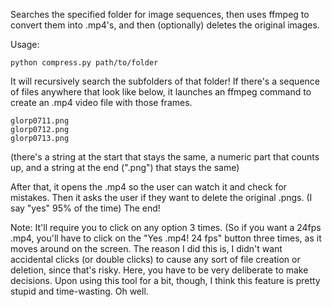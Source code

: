 Searches the specified folder for image sequences, then uses ffmpeg to convert them into .mp4's, and then (optionally) deletes the original images.

Usage:

```
python compress.py path/to/folder
```

It will recursively search the subfolders of that folder! If there's a sequence of files anywhere that look like below, it launches an ffmpeg command to create an .mp4 video file with those frames.
```
glorp0711.png
glorp0712.png
glorp0713.png
```
(there's a string at the start that stays the same, a numeric part that counts up, and a string at the end (".png") that stays the same)

After that, it opens the .mp4 so the user can watch it and check for mistakes. Then it asks the user if they want to delete the original .pngs. (I say "yes" 95% of the time) The end!

Note: It'll require you to click on any option 3 times. (So if you want a 24fps .mp4, you'll have to click on the "Yes .mp4! 24 fps" button three times, as it moves around on the screen. The reason I did this is, I didn't want accidental clicks (or double clicks) to cause any sort of file creation or deletion, since that's risky. Here, you have to be very deliberate to make decisions. Upon using this tool for a bit, though, I think this feature is pretty stupid and time-wasting. Oh well.
